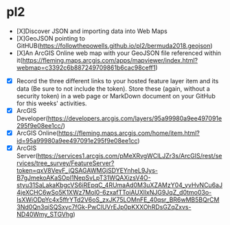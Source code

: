 # pl2


- [X]Discover JSON and importing data into Web Maps 
- [X]GeoJSON pointing to GitHUB(https://followthepowells.github.io/pl2/bermuda2018.geojson)
- [X]An ArcGIS Online web map with your GeoJSON file referenced within it(https://fleming.maps.arcgis.com/apps/mapviewer/index.html?webmap=c3392c6b887249709861b6cac98ceff1)




- [X] Record the three different links to your hosted feature layer item and its data (Be sure to not include the token). Store these (again, without a security token) in a web page or MarkDown document on your GitHub for this weeks' activities.
- [X] ArcGIS Developer(https://developers.arcgis.com/layers/95a99980a9ee497091e295f9e08ee1cc/)
- [X] ArcGIS Online(https://fleming.maps.arcgis.com/home/item.html?id=95a99980a9ee497091e295f9e08ee1cc)
- [X] ArcGIS Server(https://services1.arcgis.com/pMeXRvgWClLJZr3s/ArcGIS/rest/services/tree_survey/FeatureServer?token=qxV8VevF_jQSAGAWMGjSDYEYnheL9Jys-B7gJmekoAKaSOpl1NepSvLpT31WQAXizsV4O-styu31SaLakaKbgcVS6iREpqC_4RUmaAd0M3uXZAMzY04_yvHvNCu6aJ4jeXCHC6wSo5K1XWz7Mol0-6zxafTToiAUXllxNJG9JqZ_d0tmo03o-IsXWiODpYc4x5ffrYTd2V6oS_zxJK75LOMnFE_40qsr_BR6wMB5BQrCM3Nd0Qn3qiSQSxyc7fGk-PwClUVrEJp0pKXXOhRDsGZqZxvs-ND40Wmy_STGVhg)
